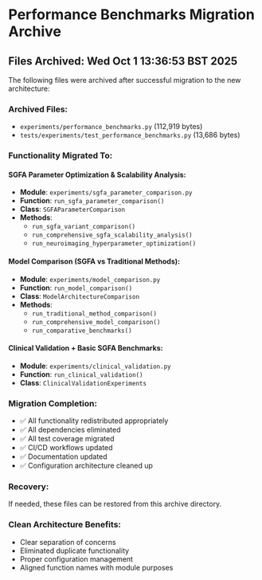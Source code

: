 # Performance Benchmarks Migration Archive

## Files Archived: Wed Oct  1 13:36:53 BST 2025

The following files were archived after successful migration to the new architecture:

### Archived Files:
- `experiments/performance_benchmarks.py` (112,919 bytes)
- `tests/experiments/test_performance_benchmarks.py` (13,686 bytes)

### Functionality Migrated To:

#### SGFA Parameter Optimization & Scalability Analysis:
- **Module**: `experiments/sgfa_parameter_comparison.py`
- **Function**: `run_sgfa_parameter_comparison()`
- **Class**: `SGFAParameterComparison`
- **Methods**: 
  - `run_sgfa_variant_comparison()`
  - `run_comprehensive_sgfa_scalability_analysis()`
  - `run_neuroimaging_hyperparameter_optimization()`

#### Model Comparison (SGFA vs Traditional Methods):
- **Module**: `experiments/model_comparison.py`
- **Function**: `run_model_comparison()`
- **Class**: `ModelArchitectureComparison`
- **Methods**:
  - `run_traditional_method_comparison()`
  - `run_comprehensive_model_comparison()`
  - `run_comparative_benchmarks()`

#### Clinical Validation + Basic SGFA Benchmarks:
- **Module**: `experiments/clinical_validation.py`
- **Function**: `run_clinical_validation()`
- **Class**: `ClinicalValidationExperiments`

### Migration Completion:
- ✅ All functionality redistributed appropriately
- ✅ All dependencies eliminated
- ✅ All test coverage migrated
- ✅ CI/CD workflows updated
- ✅ Documentation updated
- ✅ Configuration architecture cleaned up

### Recovery:
If needed, these files can be restored from this archive directory.

### Clean Architecture Benefits:
- Clear separation of concerns
- Eliminated duplicate functionality
- Proper configuration management
- Aligned function names with module purposes

